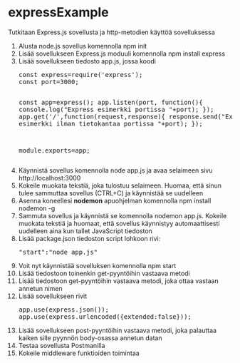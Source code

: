 # expressExample

Tutkitaan Express.js sovellusta ja http-metodien käyttöä sovelluksessa

<ol>
<li>Alusta node.js sovellus komennolla npm init</li>
<li>Lisää sovellukseen Express.js moduuli komennolla npm install express</li>
<li>Lisää sovellukseen tiedosto app.js, jossa koodi 
<pre>
const express=require('express');
const port=3000;

const app=express();
app.listen(port, function(){
    console.log("Express esimerkki portissa "+port);
});
app.get('/',function(request,response){
    response.send("Express API esimerkki ilman tietokantaa portissa "+port);
});

module.exports=app;
</pre>
</li>
<li>Käynnistä sovellus komennolla node app.js ja avaa selaimeen sivu http://localhost:3000</li>
<li>Kokeile muokata tekstiä, joka tulostuu selaimeen. Huomaa, että sinun tulee sammuttaa sovellus (CTRL+C) ja käynnistää se uudelleen</li>
<li>Asenna koneellesi <b>nodemon</b> apuohjelman komennolla npm install nodemon -g </li>
<li>Sammuta sovellus ja käynnistä se komennolla nodemon app.js. Kokeile muokata tekstiä ja huomaat, että sovellus käynnistyy automaattisesti uudelleen aina kun tallet JavaScript tiedoston</li>
<li>Lisää package.json tiedoston script lohkoon rivi: 
<pre>
"start":"node app.js"
</pre>
</li>
<li>Voit nyt käynnistää sovelluksen komennolla npm start</li>
<li>Lisää tiedostoon toinenkin get-pyyntöihin vastaava metodi</li>
<li>Lisää tiedostoon get-pyyntöihin vastaava metodi, joka ottaa vastaan annetun nimen</li>
<li>Lisää sovellukseen rivit 
<pre>
app.use(express.json());
app.use(express.urlencoded({extended:false}));
</pre>
</li>
<li>Lisää sovellukseen post-pyyntöihin vastaava metodi, joka palauttaa kaiken sille pyynnön body-osassa annetun datan</li>
<li>Testaa sovellusta Postmanilla</li>
<li>Kokeile middleware funktioiden toimintaa</li>
</ol>